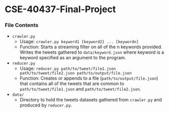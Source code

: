 # CSE-40437-Final-Project



### File Contents

* `crawler.py`
  * Usage: `crawler.py keyword1 [keyword2] ... [keywordn]`
  * Function: Starts a streaming filter on all of the n keywords provided. Writes the tweets gathered to `data/keyword.json` where keyword is a keyword specified as an argument to the program. 
* `reducer.py`
  * Usage: `reducer.py path/to/tweet/file1.json path/to/tweet/file2.json path/to/output/file.json`
  * Function: Creates or appends to a file (`path/to/output/file.json`) that contains all of the tweets that are common to `path/to/tweet/file1.json` and `path/to/tweet/file2.json`.
* `data/`
  * Directory to hold the tweets datasets gathered from `crawler.py` and produced by `reducer.py`.
